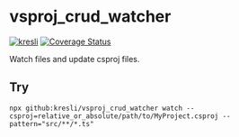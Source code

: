# vsproj_crud_watcher
[![kresli](https://circleci.com/gh/kresli/vsproj_crud_watcher.svg?style=svg)](<LINK>)
[![Coverage Status](https://coveralls.io/repos/github/kresli/vsproj_crud_watcher/badge.svg?branch=main)](https://coveralls.io/github/kresli/vsproj_crud_watcher?branch=main)

Watch files and update csproj files.

## Try
`npx github:kresli/vsproj_crud_watcher watch --csproj=relative_or_absolute/path/to/MyProject.csproj --pattern="src/**/*.ts"`


